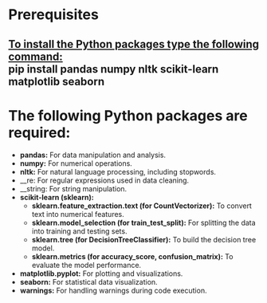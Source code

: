# Prerequisites
<u> To install the Python packages type the following command:</u> <br>
      pip install pandas numpy nltk scikit-learn matplotlib seaborn
---
# The following Python packages are required:
- __pandas:__ For data manipulation and analysis.
- __numpy:__ For numerical operations.
- __nltk:__ For natural language processing, including stopwords.
- __re: For regular expressions used in data cleaning.
- __string: For string manipulation.
- __scikit-learn (sklearn):__
     - __sklearn.feature_extraction.text (for CountVectorizer):__ To convert text into numerical features.
     - __sklearn.model_selection (for train_test_split):__ For splitting the data into training and testing sets.
     - __sklearn.tree (for DecisionTreeClassifier):__ To build the decision tree model.
     - __sklearn.metrics (for accuracy_score, confusion_matrix):__ To evaluate the model performance.
- __matplotlib.pyplot:__ For plotting and visualizations.
- __seaborn:__ For statistical data visualization.
- __warnings:__ For handling warnings during code execution.
